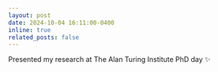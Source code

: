 ```yaml
---
layout: post
date: 2024-10-04 16:11:00-0400
inline: true
related_posts: false
---
```


Presented my research at The Alan Turing Institute PhD day :sparkles: